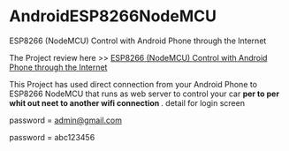 # AndroidESP8266NodeMCU
ESP8266 (NodeMCU) Control with Android Phone through the Internet

The Project review here >> <a href="https://youtu.be/wNFVlT7Mq6Y" target="_blank">ESP8266 (NodeMCU) Control with Android Phone through the Internet</a>

This Project has used direct connection from your Android Phone to ESP8266 NodeMCU that runs as web server to control your car <b>per to per whit out neet to another wifi connection  </b>. 
detail for login screen

password = admin@gmail.com

password = abc123456
